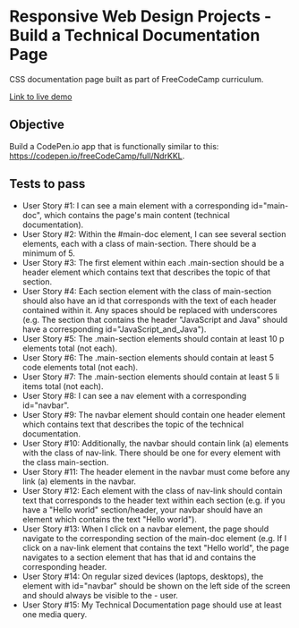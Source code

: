 # Responsive Web Design Projects - Build a Technical Documentation Page

CSS documentation page built as part of FreeCodeCamp curriculum.

[Link to live demo](https://lenachestnut.github.io/fcc-technical-documentation/)

## Objective

Build a CodePen.io app that is functionally similar to this: https://codepen.io/freeCodeCamp/full/NdrKKL.

## Tests to pass

-   User Story #1: I can see a main element with a corresponding id="main-doc", which contains the page's main content (technical documentation).
-   User Story #2: Within the #main-doc element, I can see several section elements, each with a class of main-section. There should be a minimum of 5.
-   User Story #3: The first element within each .main-section should be a header element which contains text that describes the topic of that section.
-   User Story #4: Each section element with the class of main-section should also have an id that corresponds with the text of each header contained within it. Any spaces should be replaced with underscores (e.g. The section that contains the header "JavaScript and Java" should have a corresponding id="JavaScript_and_Java").
-   User Story #5: The .main-section elements should contain at least 10 p elements total (not each).
-   User Story #6: The .main-section elements should contain at least 5 code elements total (not each).
-   User Story #7: The .main-section elements should contain at least 5 li items total (not each).
-   User Story #8: I can see a nav element with a corresponding id="navbar".
-   User Story #9: The navbar element should contain one header element which contains text that describes the topic of the technical documentation.
-   User Story #10: Additionally, the navbar should contain link (a) elements with the class of nav-link. There should be one for every element with the class main-section.
-   User Story #11: The header element in the navbar must come before any link (a) elements in the navbar.
-   User Story #12: Each element with the class of nav-link should contain text that corresponds to the header text within each section (e.g. if you have a "Hello world" section/header, your navbar should have an element which contains the text "Hello world").
-   User Story #13: When I click on a navbar element, the page should navigate to the corresponding section of the main-doc element (e.g. If I click on a nav-link element that contains the text "Hello world", the page navigates to a section element that has that id and contains the corresponding header.
-   User Story #14: On regular sized devices (laptops, desktops), the element with id="navbar" should be shown on the left side of the screen and should always be visible to the - user.
-   User Story #15: My Technical Documentation page should use at least one media query.
